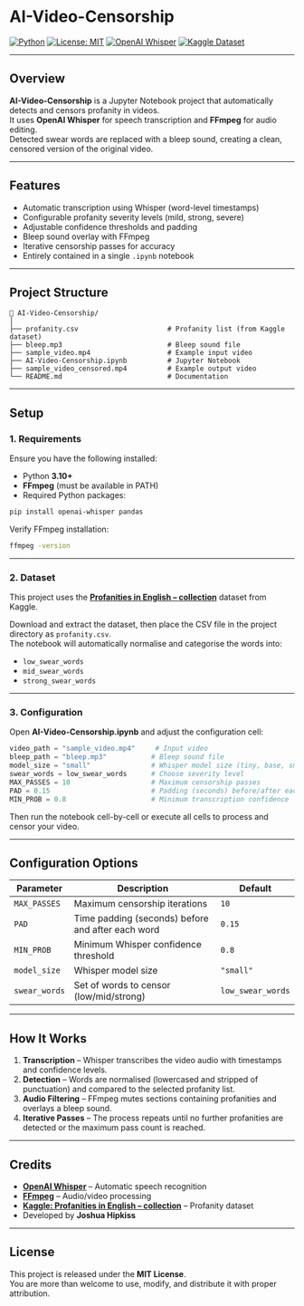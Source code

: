 # AI-Video-Censorship

[![Python](https://img.shields.io/badge/Python-3.10%2B-blue.svg)](https://www.python.org/)
[![License: MIT](https://img.shields.io/badge/License-MIT-green.svg)](LICENSE)
[![OpenAI Whisper](https://img.shields.io/badge/Powered%20by-OpenAI%20Whisper-black.svg)](https://github.com/openai/whisper)
[![Kaggle Dataset](https://img.shields.io/badge/Dataset-Kaggle-lightgrey.svg)](https://www.kaggle.com/datasets/konradb/profanities-in-english-collection/versions/1)

---

## Overview

**AI-Video-Censorship** is a Jupyter Notebook project that automatically detects and censors profanity in videos.  
It uses **OpenAI Whisper** for speech transcription and **FFmpeg** for audio editing.  
Detected swear words are replaced with a bleep sound, creating a clean, censored version of the original video.

---

## Features

- Automatic transcription using Whisper (word-level timestamps)
- Configurable profanity severity levels (mild, strong, severe)
- Adjustable confidence thresholds and padding
- Bleep sound overlay with FFmpeg
- Iterative censorship passes for accuracy
- Entirely contained in a single `.ipynb` notebook

---

## Project Structure

```
📁 AI-Video-Censorship/
│
├── profanity.csv                      # Profanity list (from Kaggle dataset)
├── bleep.mp3                          # Bleep sound file
├── sample_video.mp4                   # Example input video
├── AI-Video-Censorship.ipynb          # Jupyter Notebook
├── sample_video_censored.mp4          # Example output video
└── README.md                          # Documentation
```

---

## Setup

### 1. Requirements

Ensure you have the following installed:

- Python **3.10+**
- **FFmpeg** (must be available in PATH)
- Required Python packages:

```bash
pip install openai-whisper pandas
```

Verify FFmpeg installation:

```bash
ffmpeg -version
```

---

### 2. Dataset

This project uses the [**Profanities in English – collection**](https://www.kaggle.com/datasets/konradb/profanities-in-english-collection/versions/1) dataset from Kaggle.

Download and extract the dataset, then place the CSV file in the project directory as `profanity.csv`.  
The notebook will automatically normalise and categorise the words into:

- `low_swear_words`
- `mid_swear_words`
- `strong_swear_words`

---

### 3. Configuration

Open **AI-Video-Censorship.ipynb** and adjust the configuration cell:

```python
video_path = "sample_video.mp4"     # Input video
bleep_path = "bleep.mp3"           # Bleep sound file
model_size = "small"               # Whisper model size (tiny, base, small, medium, large)
swear_words = low_swear_words      # Choose severity level
MAX_PASSES = 10                    # Maximum censorship passes
PAD = 0.15                         # Padding (seconds) before/after each word
MIN_PROB = 0.8                     # Minimum transcription confidence
```

Then run the notebook cell-by-cell or execute all cells to process and censor your video.

---

## Configuration Options

| Parameter | Description | Default |
|------------|--------------|----------|
| `MAX_PASSES` | Maximum censorship iterations | `10` |
| `PAD` | Time padding (seconds) before and after each word | `0.15` |
| `MIN_PROB` | Minimum Whisper confidence threshold | `0.8` |
| `model_size` | Whisper model size | `"small"` |
| `swear_words` | Set of words to censor (low/mid/strong) | `low_swear_words` |

---

## How It Works

1. **Transcription** – Whisper transcribes the video audio with timestamps and confidence levels.
2. **Detection** – Words are normalised (lowercased and stripped of punctuation) and compared to the selected profanity list.
3. **Audio Filtering** – FFmpeg mutes sections containing profanities and overlays a bleep sound.
4. **Iterative Passes** – The process repeats until no further profanities are detected or the maximum pass count is reached.

---

## Credits

- [**OpenAI Whisper**](https://github.com/openai/whisper) – Automatic speech recognition
- [**FFmpeg**](https://ffmpeg.org/) – Audio/video processing
- [**Kaggle: Profanities in English – collection**](https://www.kaggle.com/datasets/konradb/profanities-in-english-collection/versions/1) – Profanity dataset
- Developed by **Joshua Hipkiss**

---

## License

This project is released under the **MIT License**.  
You are more than welcome to use, modify, and distribute it with proper attribution.
